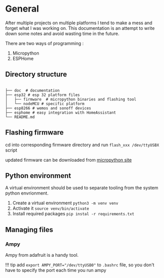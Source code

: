 # General

After multiple projects on multiple platforms I tend to make a mess and forget what I was working on.
This documentation is an attempt to write down some notes and avoid wasting time in the future.

There are two ways of programming :

1. Micropython
2. ESPHome


## Directory structure

``` none

├── doc  # documentation  
├── esp32 # esp 32 platform files
│   ├── firmware  # micropython binaries and flashing tool
│   └── nodeMCU # specific platform
├── esp8266 # wemos and sonoff devices
├── esphome # easy integration with HomeAssistant
└── README.md
```

## Flashing firmware

cd into corresponding firmware directory and run `flash_xxx /dev/ttyUSBX` script

updated firmware can be downloaded from [micropython site](http://micropython.org/download/esp32/)

## Python environment

A virtual environment should be used to separate tooling from the system python envrionment.

1. Create a virtual environment `python3 -m venv venv`
2. Activate it `source venv/bin/activate`
3. Install required packages `pip instal -r requirements.txt`


## Managing files

### Ampy

Ampy from adafruit is a handy tool.

!!! tip
    add `export AMPY_PORT="/dev/ttyUSB0"` to `.bashrc`  file, so you don't have to specify the port each time you run ampy
